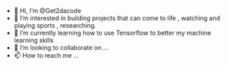 - 👋 Hi, I’m @Get2dacode
- 👀 I’m interested in building projects that can come to life , watching and playing sports , researching.
- 🌱 I’m currently learning how to use Tensorflow to better my machine learning skills
- 💞️ I’m looking to collaborate on ...
- 📫 How to reach me ...

<!---
Get2dacode/Get2dacode is a ✨ special ✨ repository because its `README.md` (this file) appears on your GitHub profile.
You can click the Preview link to take a look at your changes.
--->
